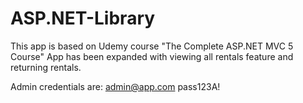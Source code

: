 # ASP.NET-Library

This app is based on Udemy course "The Complete ASP.NET MVC 5 Course"
App has been expanded with viewing all rentals feature and returning rentals.

Admin credentials are: admin@app.com pass123A!
